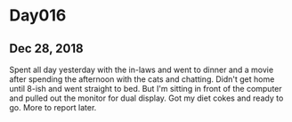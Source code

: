 # Day016
## Dec 28, 2018

Spent all day yesterday with the in-laws and went to dinner and a movie after spending the afternoon with the cats and chatting. Didn't get home until 8-ish and went straight to bed. But I'm sitting in front of the computer and pulled out the monitor for dual display. Got my diet cokes and ready to go. More to report later.


